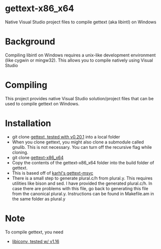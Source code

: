 # gettext-x86_x64
Native Visual Studio project files to compile gettext (aka libintl) on Windows

# Background #
Compiling libintl on Windows requires a unix-like development
environment (like cygwin or mingw32). This allows you to compile
natively using Visual Studio

# Compiling #
This project provides native Visual Studio solution/project files that
can be used to compile gettext on Windows.

# Installation #

  * git clone [gettext, tested with v0.20.1](git://git.savannah.gnu.org/gettext.git) into a local folder
  * When you clone gettext, you might also clone a submodule called gnulib. This is not necessary. You can turn off the recursive flag while cloning.
  * git clone [gettext-x86_x64](https://github.com/sridharb1/gettext-x86_x64)
  * Copy the contents of the gettext-x86_x64 folder into the build
    folder of gettext.
  * This is based off of [karhl's gettext-msvc](https://github.com/kahrl/gettext-msvc)
  * There is a small step to generate plural.c/h from plural.y. This requires utilities like bison and sed. I have provided the generated plural.c/h. In case there are problems with this file, go back to generating this file from the canonical plural.y. Instructions can be found in Makefile.am in the same folder as plural.y

# Note #

To compile gettext, you need 

  * [libiconv, tested w/ v1.16](https://github.com/sridharb1/libiconv-x86_x64)
